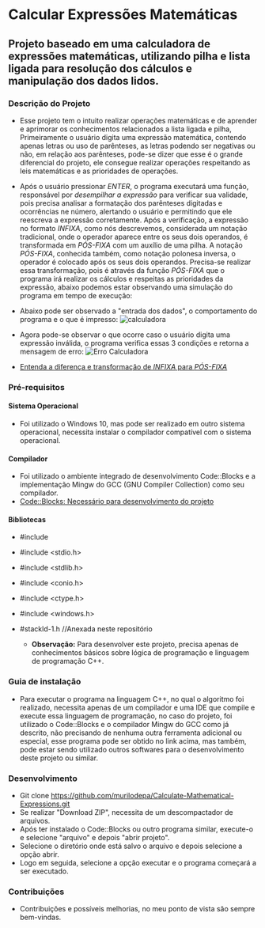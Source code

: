 # Calcular Expressões Matemáticas

## Projeto baseado em uma calculadora de expressões matemáticas, utilizando pilha e lista ligada para resolução dos cálculos e manipulação dos dados lidos.

### Descrição do Projeto
   * Esse projeto tem o intuito realizar operações matemáticas e de aprender e aprimorar os conhecimentos relacionados a lista ligada e pilha, Primeiramente o usuário digita uma expressão matemática, contendo apenas letras ou uso de parênteses, as letras podendo ser negativas ou não, em relação aos parênteses, pode-se dizer que esse é o grande diferencial do projeto, ele consegue realizar operações respeitando as leis matemáticas e as prioridades de operações. 
  * Após o usuário pressionar *ENTER*, o programa executará uma função, responsável por *desempilhar a expressão* para verificar sua validade, pois precisa analisar a formatação dos parênteses digitadas e ocorrências ne número, alertando o usuário e permitindo que ele reescreva a expressão corretamente. Após a verificação, a expressão no formato *INFIXA*, como nós descrevemos, considerada um notação tradicional, onde o operador aparece entre os seus dois operandos, é transformada em *PÓS-FIXA* com um auxílio de uma pilha. A notação *PÓS-FIXA*, conhecida também, como notação polonesa inversa, o operador é colocado após os seus dois operandos. Precisa-se realizar essa transformação, pois é através da função *PÓS-FIXA* que o programa irá realizar os cálculos e respeitas as prioridades da expressão, abaixo podemos estar observando uma simulação do programa em tempo de execução:
   
* Abaixo pode ser observado a "entrada dos dados", o comportamento do programa e o que é impresso:
![calculadora](https://user-images.githubusercontent.com/56207941/66770722-aefb9200-ee8e-11e9-9303-2bf02e41e7dc.PNG)

* Agora pode-se observar o que ocorre caso o usuário digita uma expressão inválida, o programa verifica essas 3 condições e retorna a mensagem de erro:
![Erro Calculadora](https://user-images.githubusercontent.com/56207941/66770871-0f8acf00-ee8f-11e9-8cb9-c8338761692c.PNG)

* <a> [Entenda a diferença e transformação de *INFIXA* para *PÓS-FIXA*](http://www.vision.ime.usp.br/~pmiranda/mac122_2s14/aulas/aula13/aula13.html)

 ### Pré-requisitos

#### Sistema Operacional
* Foi utilizado o Windows 10, mas pode ser realizado em outro sistema operacional, necessita instalar o compilador compatível com o sistema operacional.

 #### Compilador
* Foi utilizado o ambiente integrado de desenvolvimento Code::Blocks e a implementação Mingw do GCC (GNU Compiler Collection) como seu compilador.
* <a> [Code::Blocks: Necessário para desenvolvimento do projeto](http://www.codeblocks.org/downloads/26)
  
 #### Bibliotecas
* #include <iostream>
* #include <stdio.h>
* #include <stdlib.h>
* #include <conio.h>
* #include <ctype.h>
* #include <windows.h> 
* #stackld-1.h //Anexada neste repositório

   * **Observação:** Para desenvolver este projeto, precisa apenas de conhecimentos básicos sobre lógica de programação e linguagem de programação C++.

### Guia de instalação
* Para executar o programa na linguagem C++, no qual o algoritmo foi realizado, necessita apenas de um compilador e uma IDE que compile e execute essa linguagem de programação, no caso do projeto, foi utilizado o Code::Blocks e o compilador Mingw do GCC como já descrito, não precisando de nenhuma outra ferramenta adicional ou especial, esse programa pode ser obtido no link acima, mas também, pode estar sendo utilizado outros softwares para o desenvolvimento deste projeto ou similar.

### Desenvolvimento
* Git clone https://github.com/murilodepa/Calculate-Mathematical-Expressions.git
* Se realizar "Download ZIP", necessita de um descompactador de arquivos.
* Após ter instalado o Code::Blocks ou outro programa similar, execute-o e selecione "arquivo" e depois "abrir projeto".
* Selecione o diretório onde está salvo o arquivo e depois selecione a opção abrir.
* Logo em seguida, selecione a opção executar e o programa começará a ser executado.

### Contribuições
- Contribuições e possíveis melhorias, no meu ponto de vista são sempre bem-vindas.

